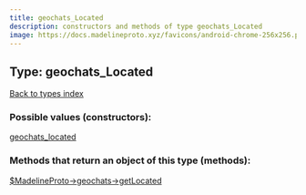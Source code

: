 ```yaml
---
title: geochats_Located
description: constructors and methods of type geochats_Located
image: https://docs.madelineproto.xyz/favicons/android-chrome-256x256.png
---
```

## Type: geochats\_Located  
[Back to types index](index.md)



### Possible values (constructors):

[geochats\_located](../constructors/geochats_located.md)  



### Methods that return an object of this type (methods):

[$MadelineProto->geochats->getLocated](../methods/geochats_getLocated.md)  



